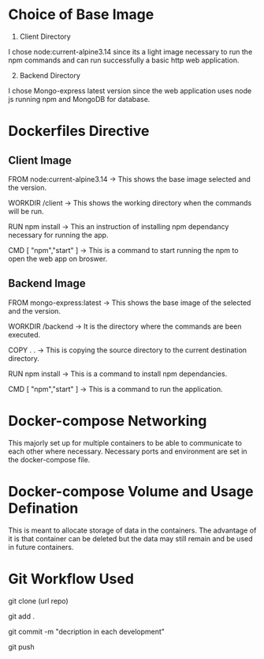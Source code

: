 # Choice of Base Image
1. Client Directory

I chose node:current-alpine3.14 since its a light image necessary to run the npm commands and can run successfully a basic http web application.

2. Backend Directory

I chose Mongo-express latest version since the web application uses node js running npm and MongoDB for database.

# Dockerfiles Directive
## Client Image
FROM node:current-alpine3.14 -> This shows the base image selected and the version.

WORKDIR /client -> This shows the working directory when the commands will be run.

RUN npm install -> This an instruction of installing npm dependancy necessary for running the app.

CMD [ "npm","start" ] -> This is a command to start running the npm to open the web app on broswer.

## Backend Image
FROM mongo-express:latest -> This shows the base image of the selected and the version.

WORKDIR /backend -> It is the directory where the commands are been executed.

COPY . . -> This is copying the source directory to the current destination directory.

RUN npm install -> This is a command to install npm dependancies.

CMD [ "npm","start" ] -> This is a command to run the application.

# Docker-compose Networking
This majorly set up for multiple containers to be able to communicate to each other where necessary. Necessary ports and environment are set in the docker-compose file.

# Docker-compose Volume and Usage Defination
This is meant to allocate storage of data in the containers. The advantage of it is that container can be deleted but the data may still remain and be used in future containers.

# Git Workflow Used

git clone (url repo)

git add .

git commit -m "decription in each development"

git push 
